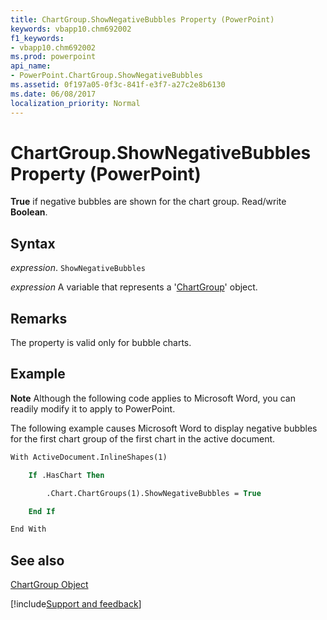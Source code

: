 ```yaml
---
title: ChartGroup.ShowNegativeBubbles Property (PowerPoint)
keywords: vbapp10.chm692002
f1_keywords:
- vbapp10.chm692002
ms.prod: powerpoint
api_name:
- PowerPoint.ChartGroup.ShowNegativeBubbles
ms.assetid: 0f197a05-0f3c-841f-e3f7-a27c2e8b6130
ms.date: 06/08/2017
localization_priority: Normal
---
```



# ChartGroup.ShowNegativeBubbles Property (PowerPoint)

 **True** if negative bubbles are shown for the chart group. Read/write **Boolean**.


## Syntax

 _expression_. `ShowNegativeBubbles`

_expression_ A variable that represents a '[ChartGroup](PowerPoint.ChartGroup.md)' object.


## Remarks

The property is valid only for bubble charts. 


## Example




 **Note**  Although the following code applies to Microsoft Word, you can readily modify it to apply to PowerPoint.

The following example causes Microsoft Word to display negative bubbles for the first chart group of the first chart in the active document.




```vb
With ActiveDocument.InlineShapes(1)

    If .HasChart Then

        .Chart.ChartGroups(1).ShowNegativeBubbles = True

    End If

End With
```


## See also


[ChartGroup Object](PowerPoint.ChartGroup.md)

[!include[Support and feedback](~/includes/feedback-boilerplate.md)]